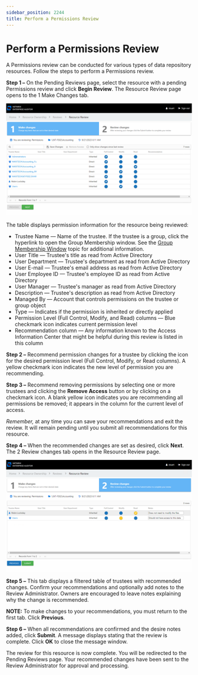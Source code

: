 ```yaml
---
sidebar_position: 2244
title: Perform a Permissions Review
---
```


# Perform a Permissions Review

A Permissions review can be conducted for various types of data repository resources. Follow the steps to perform a Permissions review.

**Step 1 –** On the Pending Reviews page, select the resource with a pending Permissions review and click **Begin Review**. The Resource Review page opens to the 1 Make Changes tab.

![Permissions review Make changes tab](../../../../../../../static/images/AccessInformationCenter_12.0/Content/Resources/Images/Access/InformationCenter/ResourceReviews/ReviewPagePermissions.png "Permissions review Make changes tab")

The table displays permission information for the resource being reviewed:

* Trustee Name — Name of the trustee. If the trustee is a group, click the hyperlink to open the Group Membership window. See the [Group Membership Window](../../../General/GroupMembership#Group "Group Membership Window ") topic for additional information.
* User Title — Trustee's title as read from Active Directory
* User Department — Trustee's department as read from Active Directory
* User E-mail — Trustee's email address as read from Active Directory
* User Employee ID — Trustee's employee ID as read from Active Directory
* User Manager — Trustee's manager as read from Active Directory
* Description — Trustee's description as read from Active Directory
* Managed By — Account that controls permissions on the trustee or group object
* Type — Indicates if the permission is inherited or directly applied
* Permission Level (Full Control, Modify, and Read) columns — Blue checkmark icon indicates current permission level
* Recommendation column — Any information known to the Access Information Center that might be helpful during this review is listed in this column

**Step 2 –** Recommend permission changes for a trustee by clicking the icon for the desired permission level (Full Control, Modify, or Read columns). A yellow checkmark icon indicates the new level of permission you are recommending.

**Step 3 –** Recommend removing permissions by selecting one or more trustees and clicking the **Remove Access** button or by clicking on a checkmark icon. A blank yellow icon indicates you are recommending all permissions be removed; it appears in the column for the current level of access.

*Remember,* at any time you can save your recommendations and exit the review. It will remain pending until you submit all recommendations for this resource.

**Step 4 –** When the recommended changes are set as desired, click **Next**. The 2 Review changes tab opens in the Resource Review page.

![Permissions review Review changes tab](../../../../../../../static/images/AccessInformationCenter_12.0/Content/Resources/Images/Access/InformationCenter/ResourceReviews/ReviewPagePermissions2.png "Permissions review Review changes tab")

**Step 5 –** This tab displays a filtered table of trustees with recommended changes. Confirm your recommendations and optionally add notes to the Review Administrator. Owners are encouraged to leave notes explaining why the change is recommended.

**NOTE:** To make changes to your recommendations, you must return to the first tab. Click **Previous**.

**Step 6 –** When all recommendations are confirmed and the desire notes added, click **Submit**. A message displays stating that the review is complete. Click **OK** to close the message window.

The review for this resource is now complete. You will be redirected to the Pending Reviews page. Your recommended changes have been sent to the Review Administrator for approval and processing.